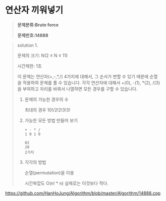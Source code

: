 # 연산자 끼워넣기

> **문제분류:Brute force**
>
> **문제번호:14888**

> solution 1.
>
> 문제의 크기: N(2 ≤ N ≤ 11)
>
> 시간제한: 1초
>
>
>
> 이 문제는 연산자(+,-,*,/)  4가지에 대해서, 그 순서가 변할 수 있기 때문에 순열을 적용하여 문제를 풀 수 있습니다.  각각 연산자에 대해서 +(0), -(1), *(2), /(3) 을 부여하고 자리를 바꿔서 나열하면 모든 경우를 구할 수 있습니다. 
>
> 1. 문제의 가능한 경우의 수
>
>    최대의 경우 10!/2!2!3!3!
>
> 2. 가능한 모든 방법 만들어 보기
>
>    ```
>    + - * / 
>    1 0 1 0
>    
>    02
>    20
>    2가지
>    
>    ```
>
> 3. 각각의 방법
>
>    순열(permutation)을 이용
>
>    시간복잡도 O(n! * n) 실제로는 이것보다 작다.
>

https://github.com/HanHoJung/Algorithm/blob/master/Algorithm/14888.cpp












